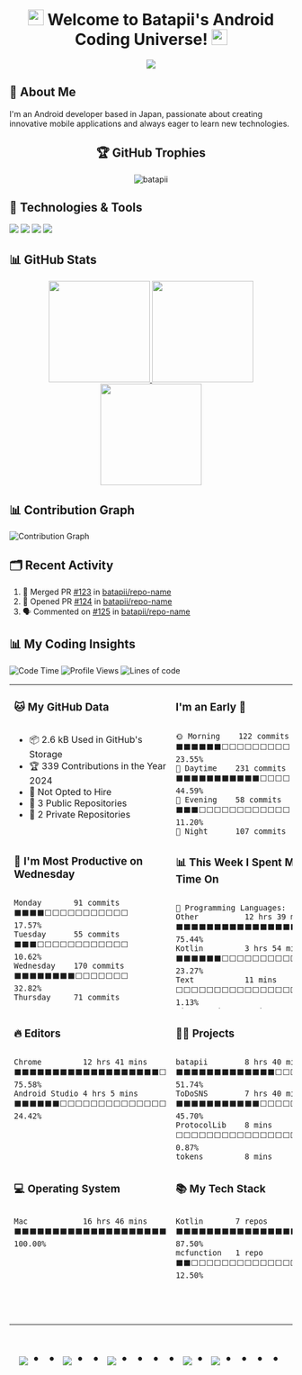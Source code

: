 <h1 align="center">
  <img src="https://media.giphy.com/media/hvRJCLFzcasrR4ia7z/giphy.gif" width="28">
  Welcome to Batapii's Android Coding Universe!
  <img src="https://media.giphy.com/media/hvRJCLFzcasrR4ia7z/giphy.gif" width="28">
</h1>

<p align="center">
  <img src="https://readme-typing-svg.herokuapp.com/?lines=Android+Developer+in+Japan;Always%20learning%20new%20things&font=Fira%20Code&center=true&width=440&height=45&color=f75c7e&vCenter=true&size=22">
</p>

## 🚀 About Me
I'm an Android developer based in Japan, passionate about creating innovative mobile applications and always eager to learn new technologies.

<h2 align="center">🏆 GitHub Trophies</h2>
<p align="center">
  <img src="https://github-profile-trophy.vercel.app/?username=batapii&theme=nord&column=7&no-frame=true&no-bg=true" alt="batapii" />
</p>

## 🔧 Technologies & Tools
![](https://img.shields.io/badge/OS-Android-informational?style=flat&logo=android&logoColor=white&color=2bbc8a)
![](https://img.shields.io/badge/Editor-Android_Studio-informational?style=flat&logo=android-studio&logoColor=white&color=2bbc8a)
![](https://img.shields.io/badge/Code-Kotlin-informational?style=flat&logo=kotlin&logoColor=white&color=2bbc8a)
![](https://img.shields.io/badge/Code-Java-informational?style=flat&logo=java&logoColor=white&color=2bbc8a)

## 📊 GitHub Stats

<div align="center">
  <a href="https://github.com/anuraghazra/github-readme-stats">
    <img height="180em" src="https://github-readme-stats.vercel.app/api?username=batapii&show_icons=true&theme=radical&include_all_commits=true&count_private=true"/>
  </a>
  <a href="https://github.com/anuraghazra/github-readme-stats">
    <img height="180em" src="https://github-readme-stats.vercel.app/api/top-langs/?username=batapii&layout=compact&langs_count=8&theme=radical"/>
  </a>

  <a href="https://github.com/DenverCoder1/github-readme-streak-stats">
    <img height="180em" src="https://github-readme-streak-stats.herokuapp.com/?user=batapii&theme=radical&hide_border=false"/>
  </a>
</div>

## 📊 Contribution Graph
![Contribution Graph](https://github-readme-activity-graph.vercel.app/graph?username=batapii&theme=Unicorn)

## 🗂️ Recent Activity
<!--START_SECTION:activity-->
1. 🎉 Merged PR [#123](https://github.com/batapii/repo-name/pull/123) in [batapii/repo-name](https://github.com/batapii/repo-name)
2. 💪 Opened PR [#124](https://github.com/batapii/repo-name/pull/124) in [batapii/repo-name](https://github.com/batapii/repo-name)
3. 🗣 Commented on [#125](https://github.com/batapii/repo-name/issues/125) in [batapii/repo-name](https://github.com/batapii/repo-name)
<!--END_SECTION:activity-->

## 📊 My Coding Insights

![Code Time](http://img.shields.io/badge/Code%20Time-179%20hrs%203%20mins-blue)
![Profile Views](http://img.shields.io/badge/Profile%20Views-16-blue)
![Lines of code](https://img.shields.io/badge/From%20Hello%20World%20I%27ve%20Written-34.9%20thousand%20lines%20of%20code-blue)

<table>
  <tr>
    <td valign="top" width="50%">
      <h3>🐱 My GitHub Data</h3>
      <div style="height: 200px; overflow: auto;">
        <!--START_SECTION:github-data-->
        <ul>
          <li>📦 2.6 kB Used in GitHub's Storage</li>
          <li>🏆 339 Contributions in the Year 2024</li>
          <li>🚫 Not Opted to Hire</li>
          <li>📜 3 Public Repositories</li>
          <li>🔑 2 Private Repositories</li>
        </ul>
        <!--END_SECTION:github-data-->
      </div>
    </td>
    <td valign="top" width="50%">
      <h3>I'm an Early 🐤</h3>
      <div style="height: 200px; overflow: auto;">
        <!--START_SECTION:waka-commit-time-->
        <pre><code>🌞 Morning    122 commits    ⬛⬛⬛⬛⬛⬛⬜⬜⬜⬜⬜⬜⬜⬜⬜   23.55% 
🌆 Daytime    231 commits    ⬛⬛⬛⬛⬛⬛⬛⬛⬛⬛⬛⬜⬜⬜⬜   44.59% 
🌃 Evening    58 commits     ⬛⬛⬛⬜⬜⬜⬜⬜⬜⬜⬜⬜⬜⬜⬜   11.20% 
🌙 Night      107 commits    ⬛⬛⬛⬛⬛⬜⬜⬜⬜⬜⬜⬜⬜⬜⬜   20.66%</code></pre>
        <!--END_SECTION:waka-commit-time-->
      </div>
    </td>
  </tr>
  <tr>
    <td valign="top" width="50%">
      <h3>📅 I'm Most Productive on Wednesday</h3>
      <div style="height: 200px; overflow: auto;">
        <!--START_SECTION:waka-week-stats-->
        <pre><code>Monday       91 commits     ⬛⬛⬛⬛⬜⬜⬜⬜⬜⬜⬜⬜⬜⬜⬜   17.57% 
Tuesday      55 commits     ⬛⬛⬛⬜⬜⬜⬜⬜⬜⬜⬜⬜⬜⬜⬜   10.62% 
Wednesday    170 commits    ⬛⬛⬛⬛⬛⬛⬛⬛⬜⬜⬜⬜⬜⬜⬜   32.82% 
Thursday     71 commits     ⬛⬛⬛⬜⬜⬜⬜⬜⬜⬜⬜⬜⬜⬜⬜   13.71% 
Friday       70 commits     ⬛⬛⬛⬜⬜⬜⬜⬜⬜⬜⬜⬜⬜⬜⬜   13.51% 
Saturday     39 commits     ⬛⬛⬜⬜⬜⬜⬜⬜⬜⬜⬜⬜⬜⬜⬜   07.53% 
Sunday       22 commits     ⬛⬜⬜⬜⬜⬜⬜⬜⬜⬜⬜⬜⬜⬜⬜   04.25%</code></pre>
        <!--END_SECTION:waka-week-stats-->
      </div>
    </td>
    <td valign="top" width="50%">
      <h3>📊 This Week I Spent My Time On</h3>
      <div style="height: 200px; overflow: auto;">
        <!--START_SECTION:waka-time-stats-->
        <pre><code>💬 Programming Languages: 
Other          12 hrs 39 mins  ⬛⬛⬛⬛⬛⬛⬛⬛⬛⬛⬛⬛⬛⬛⬛⬛⬛⬛⬛⬜ 75.44% 
Kotlin         3 hrs 54 mins   ⬛⬛⬛⬛⬛⬛⬜⬜⬜⬜⬜⬜⬜⬜⬜⬜⬜⬜⬜⬜ 23.27% 
Text           11 mins         ⬜⬜⬜⬜⬜⬜⬜⬜⬜⬜⬜⬜⬜⬜⬜⬜⬜⬜⬜⬜  1.13% 
Figma Design   1 min           ⬜⬜⬜⬜⬜⬜⬜⬜⬜⬜⬜⬜⬜⬜⬜⬜⬜⬜⬜⬜  0.15% 
Git            0 secs          ⬜⬜⬜⬜⬜⬜⬜⬜⬜⬜⬜⬜⬜⬜⬜⬜⬜⬜⬜⬜  0.01%</code></pre>
        <!--END_SECTION:waka-time-stats-->
      </div>
    </td>
  </tr>
  <tr>
    <td valign="top" width="50%">
      <h3>🔥 Editors</h3>
      <div style="height: 200px; overflow: auto;">
        <!--START_SECTION:waka-editors-->
        <pre><code>Chrome         12 hrs 41 mins  ⬛⬛⬛⬛⬛⬛⬛⬛⬛⬛⬛⬛⬛⬛⬛⬛⬛⬛⬛⬜ 75.58% 
Android Studio 4 hrs 5 mins    ⬛⬛⬛⬛⬛⬛⬜⬜⬜⬜⬜⬜⬜⬜⬜⬜⬜⬜⬜⬜ 24.42%</code></pre>
        <!--END_SECTION:waka-editors-->
      </div>
    </td>
    <td valign="top" width="50%">
      <h3>🐱‍💻 Projects</h3>
      <div style="height: 200px; overflow: auto;">
        <!--START_SECTION:waka-projects-->
        <pre><code>batapii        8 hrs 40 mins   ⬛⬛⬛⬛⬛⬛⬛⬛⬛⬛⬛⬛⬛⬜⬜⬜⬜⬜⬜⬜ 51.74% 
ToDoSNS        7 hrs 40 mins   ⬛⬛⬛⬛⬛⬛⬛⬛⬛⬛⬛⬜⬜⬜⬜⬜⬜⬜⬜⬜ 45.70% 
ProtocolLib    8 mins          ⬜⬜⬜⬜⬜⬜⬜⬜⬜⬜⬜⬜⬜⬜⬜⬜⬜⬜⬜⬜  0.87% 
tokens         8 mins          ⬜⬜⬜⬜⬜⬜⬜⬜⬜⬜⬜⬜⬜⬜⬜⬜⬜⬜⬜⬜  0.86% 
skill-icons    2 mins          ⬜⬜⬜⬜⬜⬜⬜⬜⬜⬜⬜⬜⬜⬜⬜⬜⬜⬜⬜⬜  0.23%</code></pre>
        <!--END_SECTION:waka-projects-->
      </div>
    </td>
  </tr>
  <tr>
    <td valign="top" width="50%">
      <h3>💻 Operating System</h3>
      <div style="height: 200px; overflow: auto;">
        <!--START_SECTION:waka-os-->
        <pre><code>Mac            16 hrs 46 mins  ⬛⬛⬛⬛⬛⬛⬛⬛⬛⬛⬛⬛⬛⬛⬛⬛⬛⬛⬛⬛ 100.00%</code></pre>
        <!--END_SECTION:waka-os-->
      </div>
    </td>
    <td valign="top" width="50%">
      <h3>📚 My Tech Stack</h3>
      <div style="height: 200px; overflow: auto;">
        <!--START_SECTION:waka-tech-stack-->
        <pre><code>Kotlin       7 repos   ⬛⬛⬛⬛⬛⬛⬛⬛⬛⬛⬛⬛⬛⬛⬛⬛⬛⬜⬜⬜   87.50% 
mcfunction   1 repo    ⬛⬛⬜⬜⬜⬜⬜⬜⬜⬜⬜⬜⬜⬜⬜⬜⬜⬜⬜⬜   12.50%</code></pre>
        <!--END_SECTION:waka-tech-stack-->
      </div>
    </td>
  </tr>
</table>


<div align="center">
    <h1>
        <img src="https://user-images.githubusercontent.com/44926913/175852850-3fb6c715-1856-41ff-8c1f-94ce3b03b458.gif">・・
        <img src="https://user-images.githubusercontent.com/44926913/175853109-f8850656-6704-4a8a-bee6-9aca154d929b.gif">・・
        <img src="https://user-images.githubusercontent.com/44926913/175853154-5449d974-975e-44a6-ab84-a86031265e40.gif">・・・・
        <img src="https://user-images.githubusercontent.com/44926913/175853109-f8850656-6704-4a8a-bee6-9aca154d929b.gif">・
        <img src="https://user-images.githubusercontent.com/44926913/175853154-5449d974-975e-44a6-ab84-a86031265e40.gif">・・・・
    </h1>
  </div>
<br><br><br>
